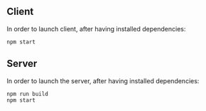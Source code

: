 ## Client
 
 In order to launch client, after having installed dependencies:
 ```
 npm start
 ```
 
 ## Server
 
 In order to launch the server, after having installed dependencies:
 
 ```
 npm run build
 npm start
 ```
